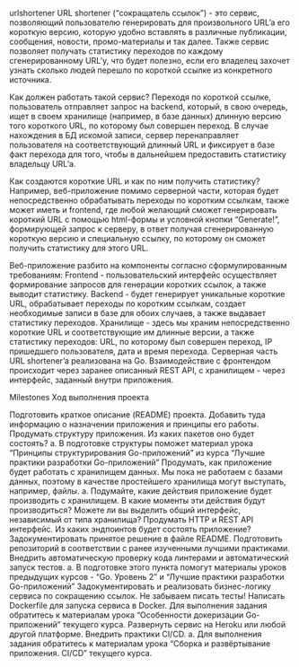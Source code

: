 urlshortener
URL shortener (“сокращатель ссылок”) - это сервис, позволяющий пользователю генерировать для произвольного URL’a его короткую версию, которую удобно вставлять в различные публикации, сообщения, новости, промо-материалы и так далее. Также сервис позволяет получать статистику переходов по каждому сгенерированному URL’у, что будет полезно, если его владелец захочет узнать сколько людей перешло по короткой ссылке из конкретного источника.

Как должен работать такой сервис? Переходя по короткой ссылке, пользователь отправляет запрос на backend, который, в свою очередь, ищет в своем хранилище (например, в базе данных) длинную версию того короткого URL, по которому был совершен переход. В случае нахождения в БД искомой записи, сервер перенаправляет пользователя на соответствующий длинный URL и фиксирует в базе факт перехода для того, чтобы в дальнейшем предоставить статистику владельцу URL’а.

Как создаются короткие URL и как по ним получить статистику? Например, веб-приложение помимо серверной части, которая будет непосредственно обрабатывать переходы по коротким ссылкам, также может иметь и frontend, где любой желающий сможет генерировать короткий URL с помощью html-формы и условной кнопки “Generate!”, формирующей запрос к серверу, в ответ получая сгенерированную короткую версию и специальную ссылку, по которому он сможет получить статистику для этого URL.

Веб-приложение разбито на компоненты согласно сформулированным требованиям: Frontend - пользовательский интерфейс осуществляет формирование запросов для генерации коротких ссылок, а также выводит статистику. Backend - будет генерирует уникальные короткие URL, обрабатывает переходы по коротким ссылкам, создает необходимые записи в базе для обоих случаев, а также выдавает статистику переходов. Хранилище - здесь мы храним непосредственно короткие URL и соответствующие им длинные версии, а также статистику переходов: URL, по которому был совершен переход, IP пришедшего пользователя, дата и время перехода. Серверная часть URL shortener’a реализована на Go. Взаимодействие с фронтендом происходит через заранее описанный REST API, с хранилищем - через интерфейс, заданный внутри приложения.

Milestones
Ход выполнения проекта

Подготовить краткое описание (README) проекта. Добавить туда информацию о назначении приложения и принципы его работы.
Продумать структуру приложения. Из каких пакетов оно будет состоять? a. В подготовке структуры поможет материал урока “Принципы структурирования Go-приложений” из курса “Лучшие практики разработки Go-приложений”
Продумать, как приложение будет работать с хранилищем данных. Мы пока не работаем с базами данных, поэтому в качестве простейшего хранилища могут выступать, например, файлы. a. Подумайте, какие действия приложение будет производить с хранилищем. В какие моменты эти действия будут производиться? Можете ли вы выделить общий интерфейс, независимый от типа хранилища?
Продумать HTTP и REST API интерфейс. Из каких эндпоинтов будет состоять приложение? Задокументировать принятое решение в файле README.
Подготовить репозиторий в соответствии с ранее изученными лучшими практиками. Внедрить автоматическую проверку кода линтерами и автоматический запуск тестов. a. В подготовке этого пункта помогут материалы уроков предыдущих курсов - “Go. Уровень 2” и “Лучшие практики разработки Go-приложений”
Задокументировать и реализовать бизнес-логику сервиса по сокращению ссылок. Не забываем писать тесты!
Написать Dockerfile для запуска сервиса в Docker. Для выполнения задания обратитесь к материалам урока “Особенности докеризации Go-приложений” текущего курса.
Развернуть сервис на Heroku или любой другой платформе. Внедрить практики CI/CD. a. Для выполнения задания обратитесь к материалам урока “Сборка и развёртывание приложения. CI/CD” текущего курса.